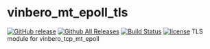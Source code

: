 # vinbero_mt_epoll_tls
[![GitHub release](http://img.shields.io/github/release/vinbero/vinbero_mt_epoll_tls.svg)](https://github.com/vinbero/vinbero_mt_epoll_tls/releases)
[![Github All Releases](http://img.shields.io/github/downloads/vinbero/vinbero_mt_epoll_tls/total.svg)](https://github.com/vinbero/vinbero_mt_epoll_tls/releases)
[![Build Status](https://travis-ci.org/vinbero/vinbero_mt_epoll_tls.svg?branch=master)](https://travis-ci.org/vinbero/vinbero_mt_epoll_tls)
[![license](http://img.shields.io/github/license/vinbero/vinbero_mt_epoll_tls.svg)](https://raw.githubusercontent.com/vinbero/vinbero_mt_epoll_tls/master/LICENSE)
TLS module for vinbero_tcp_mt_epoll
